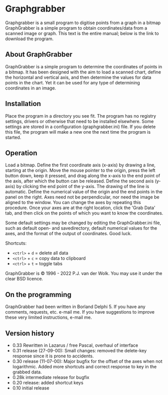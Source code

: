 # Graphgrabber

Graphgrabber is a small program to digitise points from a graph in a bitmap
GraphGrabber is a simple program to obtain coordinates/data from a scanned image or graph.
This text is the entire manual; below is the link to download the program.

## About GraphGrabber

GraphGrabber is a simple program to determine the coordinates of points in a bitmap. It has been designed with the aim to load a scanned chart, define the horizontal and vertical axis, and then determine the values for data points in the chart. Yet it can be used for any type of determining coordinates in an image.

## Installation

Place the program in a directory you see fit. The program has no registry settings, drivers or otherwise that need to be installed elsewhere. Some settings are stored in a configuration (graphgrabber.ini) file. If you delete this file, the program will make a new one the next time the program is started.

## Operation

Load a bitmap. Define the first coordinate axis (x-axis) by drawing a line, starting at the origin. Move the mouse pointer to the origin, press the left button down, keep it pressed, and drag along the x-axis to the end point of the axis, after which the button can be released. 
Define the second axis (y-axis) by clicking the end point of the y-axis. The drawing of the line is automatic. 
Define the numerical value of the origin and the end points in the panel on the right. Axes need not be perpendicular, nor need the image be aligned to the window. You can change the axes by repeating this procedure. Once your axes are at the right location, click the 'Grab Data' tab, and then click on the points of which you want to know the coordinates.

Some default settings may be changed by editing the GraphGrabber.ini file, such as default open- and savedirectory, default numerical values for the axes, and the format of the output of coordinates. Good luck.

Shortcuts:
* `<ctrl>` + `d` = delete all data
* `<ctrl>` + `c` = copy data to clipboard
* `<ctrl>` + `t` = toggle tabs

GraphGrabber is © 1996 - 2022 P.J. van der Wolk. You may use it under the clear BSD licence.

## On the programming

GraphGrabber had been written in Borland Delphi 5. If you have any comments, requests, etc. e-mail me. If you have suggestions to improve these very limited instructions, e-mail me.

## Version history

* 0.33 Rewritten in Lazarus / free Pascal, overhaul of interface
* 0.31 release (27-09-00): Small changes: removed the delete-key response since it is prone to accidents.
* 0.30 release (11-07-00): Major bugfix for the offset of the axes when not logarithmic. Added more shortcuts and correct response to <delete> key in the grabbed data.
* 0.28k intermediate release for bugfix
* 0.20 release: added shortcut keys
* 0.10 initial release
